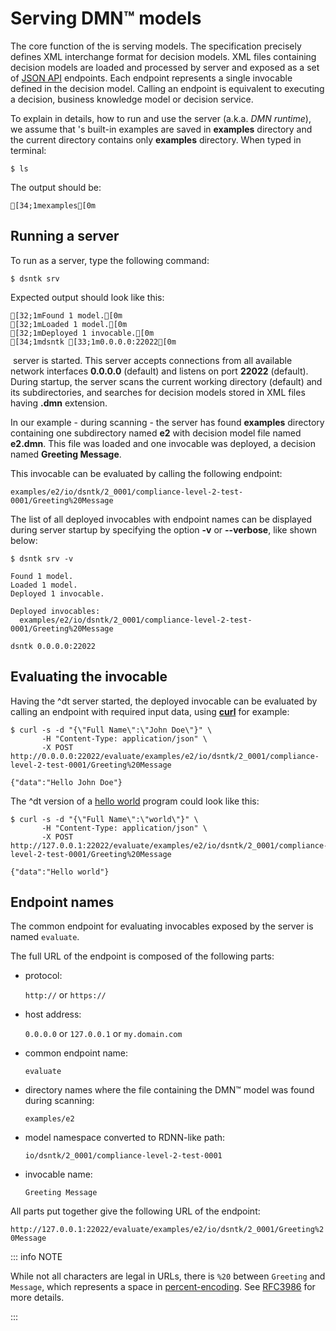 # Serving DMN™ models

The core function of the <DsntkName/> is serving <Dmn/> models.
The <Dmn/> specification precisely defines XML interchange format for decision models.
XML files containing decision models are loaded and processed by <DsntkName/> server and exposed
as a set of [JSON API](https://jsonapi.org) endpoints.
Each endpoint represents a single invocable defined in the decision model.
Calling an endpoint is equivalent to executing a decision, business knowledge model
or decision service.

To explain in details, how to run and use the <DsntkName/> server (a.k.a. _DMN runtime_),
we assume that <DsntkName/>'s built-in examples are saved in **examples** directory and the current
directory contains only **examples** directory. When typed in terminal:

```shell
$ ls
```

The output should be:

```ansi
[34;1mexamples[0m
```

## Running a server

To run <DsntkName/> as a server, type the following command:

```shell
$ dsntk srv
```

Expected output should look like this:

```ansi
[32;1mFound 1 model.[0m
[32;1mLoaded 1 model.[0m
[32;1mDeployed 1 invocable.[0m
[34;1mdsntk [33;1m0.0.0.0:22022[0m
```

&#8203;<DsntkName/> server is started. This server accepts connections from all available network
interfaces **0.0.0.0** (default) and listens on port **22022** (default).
During startup, the <DsntkName/> server scans the current working directory
(default) and its subdirectories, and searches for decision models stored in XML
files having **.dmn** extension.

In our example - during scanning - the <DsntkName/> server has found **examples** directory
containing one subdirectory named **e2** with decision model file named **e2.dmn**. This file was loaded
and one invocable was deployed, a decision named **Greeting&nbsp;Message**.

This invocable can be evaluated by calling the following endpoint:

```text
examples/e2/io/dsntk/2_0001/compliance-level-2-test-0001/Greeting%20Message
```

The list of all deployed invocables with endpoint names can be displayed during server startup
by specifying the option **-v** or **--verbose**, like shown below:

```shell
$ dsntk srv -v
```
```text
Found 1 model.
Loaded 1 model.
Deployed 1 invocable.

Deployed invocables:
  examples/e2/io/dsntk/2_0001/compliance-level-2-test-0001/Greeting%20Message

dsntk 0.0.0.0:22022
```

## Evaluating the invocable

Having the ^dt server started, the deployed invocable can be evaluated by calling an endpoint
with required input data, using [**curl**](https://curl.se) for example:

```shell
$ curl -s -d "{\"Full Name\":\"John Doe\"}" \
       -H "Content-Type: application/json" \
       -X POST http://0.0.0.0:22022/evaluate/examples/e2/io/dsntk/2_0001/compliance-level-2-test-0001/Greeting%20Message
```
```text
{"data":"Hello John Doe"}
```

The ^dt version of a [hello world](https://en.wikipedia.org/wiki/%22Hello,_World!%22_program)
program could look like this:

```shell
$ curl -s -d "{\"Full Name\":\"world\"}" \
       -H "Content-Type: application/json" \
       -X POST http://127.0.0.1:22022/evaluate/examples/e2/io/dsntk/2_0001/compliance-level-2-test-0001/Greeting%20Message
```
```text
{"data":"Hello world"}
```

## Endpoint names

The common endpoint for evaluating invocables exposed by the <DsntkName/> server
is named `evaluate`.

The full URL of the endpoint is composed of the following parts:

- protocol:

  `http://` or `https://`

- host address:

  `0.0.0.0` or `127.0.0.1` or `my.domain.com`

- common endpoint name:

  `evaluate`

- directory names where the file containing the DMN™ model was found during scanning:

  `examples/e2`

- model namespace converted to RDNN-like path:

  `io/dsntk/2_0001/compliance-level-2-test-0001`

- invocable name:

  `Greeting Message`

All parts put together give the following URL of the endpoint:

`http://127.0.0.1:22022/evaluate/examples/e2/io/dsntk/2_0001/Greeting%20Message`

::: info NOTE

While not all characters are legal in URLs, there is `%20` between `Greeting` and `Message`,
which represents a space in [percent-encoding](https://en.wikipedia.org/wiki/Percent-encoding).
See [RFC3986](https://datatracker.ietf.org/doc/html/rfc3986#section-2.4) for more details.

:::
